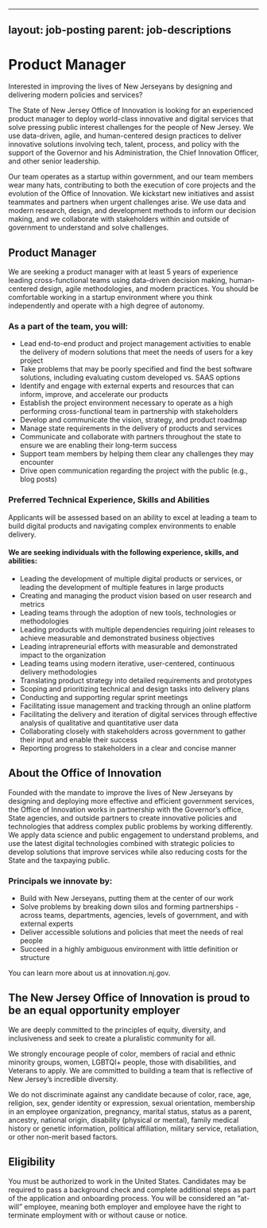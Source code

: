
---
layout: job-posting
parent: job-descriptions
---




# Product Manager
Interested in improving the lives of New Jerseyans by designing and delivering modern policies and services?

The State of New Jersey Office of Innovation is looking for an experienced product manager  to deploy world-class innovative and digital services that solve pressing public interest challenges for the people of New Jersey. We use data-driven, agile, and human-centered design practices to deliver innovative solutions involving tech, talent, process, and policy with the support of the Governor and his Administration, the Chief Innovation Officer, and other senior leadership.

Our team operates as a startup within government, and our team members wear many hats, contributing to both the execution of core projects and the evolution of the Office of Innovation. We kickstart new initiatives and assist teammates and partners when urgent challenges arise. We use data and modern research, design, and development methods to inform our decision making, and we collaborate with stakeholders within and outside of government to understand and solve challenges.

## Product Manager
We are seeking a  product manager with at least 5 years of experience leading cross-functional teams using data-driven decision making, human-centered design, agile methodologies, and modern practices. You should be comfortable working in a startup environment where you think independently and operate with a high degree of autonomy.

### As a part of the team, you will:
-   Lead end-to-end product and project management activities to enable the delivery of modern solutions that meet the needs of users for a key project    
-   Take problems that may be poorly specified and find the best software solutions, including evaluating custom developed vs. SAAS options    
-   Identify and engage with external experts and resources that can inform, improve, and accelerate our products    
-   Establish the project environment necessary to operate as a high performing cross-functional team in partnership with stakeholders    
-   Develop and communicate the vision, strategy, and product roadmap    
-   Manage state requirements in the delivery of products and services    
-   Communicate and collaborate with partners throughout the state to ensure we are enabling their long-term success    
-   Support team members by helping them clear any challenges they may encounter    
-   Drive open communication regarding the project with the public (e.g., blog posts)

### Preferred Technical Experience, Skills and Abilities
Applicants will be assessed based on an ability to excel at leading a team to build digital products and navigating complex environments to enable delivery.

#### We are seeking individuals with the following experience, skills, and abilities:
-   Leading the development of multiple digital products or services, or leading the development of multiple features in large products    
-   Creating and managing the product vision based on user research and metrics    
-   Leading teams through the adoption of new tools, technologies or methodologies    
-   Leading products with multiple dependencies requiring joint releases to achieve measurable and demonstrated business objectives    
-   Leading intrapreneurial efforts with measurable and demonstrated impact to the organization    
-   Leading teams using modern iterative, user-centered, continuous delivery methodologies    
-   Translating product strategy into detailed requirements and prototypes    
-   Scoping and prioritizing technical and design tasks into delivery plans
 -   Conducting and supporting regular sprint meetings    
-   Facilitating issue management and tracking through an online platform    
-   Facilitating the delivery and iteration of digital services through effective analysis of qualitative and quantitative user data    
-   Collaborating closely with stakeholders across government to gather their input and enable their success    
-   Reporting progress to stakeholders in a clear and concise manner
    
## About the Office of Innovation
Founded with the mandate to improve the lives of New Jerseyans by designing and deploying more effective and efficient government services, the Office of Innovation works in partnership with the Governor’s office, State agencies, and outside partners to create innovative policies and technologies that address complex public problems by working differently. We apply data science and public engagement to understand problems, and use the latest digital technologies combined with strategic policies to develop solutions that improve services while also reducing costs for the State and the taxpaying public.

### Principals we innovate by:
-   Build with New Jerseyans, putting them at the center of our work    
-   Solve problems by breaking down silos and forming partnerships - across teams, departments, agencies, levels of government, and with external experts    
-   Deliver accessible solutions and policies that meet the needs of real people    
-   Succeed in a highly ambiguous environment with little definition or structure

You can learn more about us at innovation.nj.gov.

## The New Jersey Office of Innovation is proud to be an equal opportunity employer
We are deeply committed to the principles of equity, diversity, and inclusiveness and seek to create a pluralistic community for all.

We strongly encourage people of color, members of racial and ethnic minority groups, women, LGBTQI+ people, those with disabilities, and Veterans to apply. We are committed to building a team that is reflective of New Jersey’s incredible diversity.

We do not discriminate against any candidate because of color, race, age, religion, sex, gender identity or expression, sexual orientation, membership in an employee organization, pregnancy, marital status, status as a parent, ancestry, national origin, disability (physical or mental), family medical history or genetic information, political affiliation, military service, retaliation, or other non-merit based factors.

## Eligibility
You must be authorized to work in the United States. Candidates may be required to pass a background check and complete additional steps as part of the application and onboarding process. You will be considered an “at-will” employee, meaning both employer and employee have the right to terminate employment with or without cause or notice.

